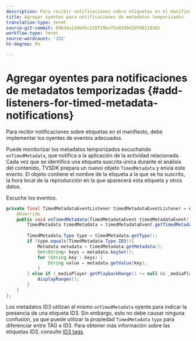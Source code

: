 ```yaml
---
description: Para recibir notificaciones sobre etiquetas en el manifiesto, debe implementar los oyentes de eventos adecuados.
title: Agregar oyentes para notificaciones de metadatos temporizados
translation-type: tm+mt
source-git-commit: 89bdda1d4bd5c126f19ba75a819942df901183d1
workflow-type: tm+mt
source-wordcount: '152'
ht-degree: 0%

---
```



# Agregar oyentes para notificaciones de metadatos temporizadas {#add-listeners-for-timed-metadata-notifications}

Para recibir notificaciones sobre etiquetas en el manifiesto, debe implementar los oyentes de eventos adecuados.

Puede monitorizar los metadatos temporizados escuchando `onTimedMetadata`, que notifica a la aplicación de la actividad relacionada. Cada vez que se identifica una etiqueta suscrita única durante el análisis del contenido, TVSDK prepara un nuevo objeto `TimedMetadata` y envía este evento. El objeto contiene el nombre de la etiqueta a la que se ha suscrito, la hora local de la reproducción en la que aparecerá esta etiqueta y otros datos.

Escuche los eventos.

```java
private final TimedMetadataEventListener timedMetadataEventListener = new TimedMetadataEventListener() { 
    @Override 
    public void onTimedMetadata(TimedMetadataEvent timedMetadataEvent) { 
        TimedMetadata timedMetadata = timedMetadataEvent.getTimedMetadata(); 
 
        TimedMetadata.Type type = timedMetadata.getType(); 
        if (type.equals(TimedMetadata.Type.ID3)){ 
            Metadata metadata = timedMetadata.getMetadata(); 
            Set<String> keys = metadata.keySet(); 
            for (String key : keys) { 
                String value = metadata.getValue(key); 
            } 
        } else if (_mediaPlayer.getPlaybackRange() != null && _mediaPlayer.getPlaybackRange().getDuration() > 0) { 
            displayRanges(); 
        } 
    } 
}; 
```

Los metadatos ID3 utilizan el mismo `onTimedMetadata` oyente para indicar la presencia de una etiqueta ID3. Sin embargo, esto no debe causar ninguna confusión, ya que puede utilizar la propiedad `TimedMetadata` `type` para diferenciar entre TAG e ID3. Para obtener más información sobre las etiquetas ID3, consulte [ID3 tags](../../../../tvsdk-3x-android-prog/android-3x-content-playback-options-android2/android-3x-id3-metadata-retrieve.md).